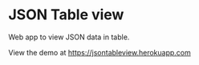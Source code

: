 # JSON Table view

Web app to view JSON data in table.

View the demo at https://jsontableview.herokuapp.com
